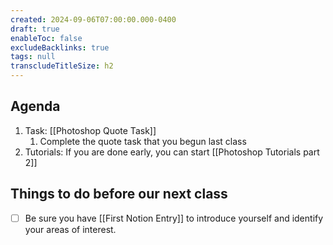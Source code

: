 ```yaml
---
created: 2024-09-06T07:00:00.000-0400
draft: true
enableToc: false
excludeBacklinks: true
tags: null
transcludeTitleSize: h2
---
```


## Agenda
1. Task: [[Photoshop Quote Task]]
	1. Complete the quote task that you begun last class
2. Tutorials: If you are done early, you can start [[Photoshop Tutorials part 2]]

## Things to do before our next class
- [ ] Be sure you have [[First Notion Entry]] to introduce yourself and identify your areas of interest.